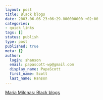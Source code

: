 ```yaml
---
layout: post
title: Black blogs
date: 2003-06-06 23:06:29.000000000 +02:00
categories:
- quick links
tags: []
status: publish
type: post
published: true
meta: {}
author:
  login: shanson
  email: papascott-wp@gmail.com
  display_name: PapaScott
  first_name: Scott
  last_name: Hanson
---
```

<p><a title="Teachers want a dead girl's blog to be closed" href="http://jej.notatnik.net/blog/001006.html#1006">Maria Milonas: Black blogs</a></p>
